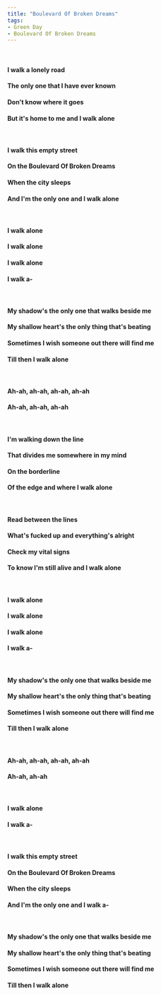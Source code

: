 ```yaml
---
title: "Boulevard Of Broken Dreams"
tags:
- Green Day
- Boulevard Of Broken Dreams
---
```

&nbsp;
#### I walk a lonely road
#### The only one that I have ever known
#### Don't know where it goes
#### But it's home to me and I walk alone
&nbsp;
#### I walk this empty street
#### On the Boulevard Of Broken Dreams
#### When the city sleeps
#### And I'm the only one and I walk alone
&nbsp;
#### I walk alone
#### I walk alone
#### I walk alone
#### I walk a-
&nbsp;
#### My shadow's the only one that walks beside me
#### My shallow heart's the only thing that's beating
#### Sometimes I wish someone out there will find me
#### Till then I walk alone
&nbsp;
#### Ah-ah, ah-ah, ah-ah, ah-ah
#### Ah-ah, ah-ah, ah-ah
&nbsp;
#### I'm walking down the line
#### That divides me somewhere in my mind
#### On the borderline
#### Of the edge and where I walk alone
&nbsp;
#### Read between the lines
#### What's fucked up and everything's alright
#### Check my vital signs
#### To know I'm still alive and I walk alone
&nbsp;
#### I walk alone
#### I walk alone
#### I walk alone
#### I walk a-
&nbsp;
#### My shadow's the only one that walks beside me
#### My shallow heart's the only thing that's beating
#### Sometimes I wish someone out there will find me
#### Till then I walk alone
&nbsp;
#### Ah-ah, ah-ah, ah-ah, ah-ah
#### Ah-ah, ah-ah
&nbsp;
#### I walk alone
#### I walk a-
&nbsp;
#### I walk this empty street
#### On the Boulevard Of Broken Dreams
#### When the city sleeps
#### And I'm the only one and I walk a-
&nbsp;
#### My shadow's the only one that walks beside me
#### My shallow heart's the only thing that's beating
#### Sometimes I wish someone out there will find me
#### Till then I walk alone
